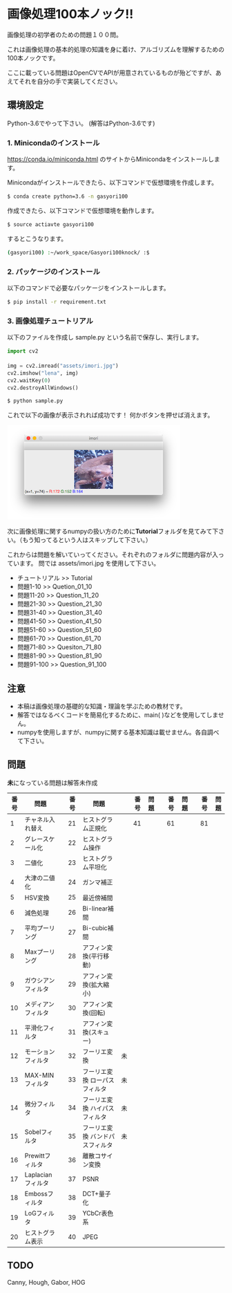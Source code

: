 # 画像処理100本ノック!!

画像処理の初学者のための問題１００問。

これは画像処理の基本的処理の知識を身に着け、アルゴリズムを理解するための100本ノックです。

ここに載っている問題はOpenCVでAPIが用意されているものが殆どですが、あえてそれを自分の手で実装してください。

## 環境設定

Python-3.6でやって下さい。
(解答はPython-3.6です)

### 1. Minicondaのインストール

https://conda.io/miniconda.html
のサイトからMinicondaをインストールします。

Minicondaがインストールできたら、以下コマンドで仮想環境を作成します。

```bash
$ conda create python=3.6 -n gasyori100
```

作成できたら、以下コマンドで仮想環境を動作します。

```bash
$ source actiavte gasyori100
```

するとこうなります。

```bash
(gasyori100) :~/work_space/Gasyori100knock/ :$ 
```

### 2. パッケージのインストール

以下のコマンドで必要なパッケージをインストールします。


```bash
$ pip install -r requirement.txt
```

### 3. 画像処理チュートリアル

以下のファイルを作成し sample.py という名前で保存し、実行します。

```python
import cv2

img = cv2.imread("assets/imori.jpg")
cv2.imshow("lena", img)
cv2.waitKey(0)
cv2.destroyAllWindows()
```

```bash
$ python sample.py
```

これで以下の画像が表示されれば成功です！
何かボタンを押せば消えます。


![](assets/sample.png)

次に画像処理に関するnumpyの扱い方のために**Tutorial**フォルダを見てみて下さい。（もう知ってるという人はスキップして下さい。）

これからは問題を解いていってください。それぞれのフォルダに問題内容が入っています。
問では assets/imori.jpg を使用して下さい。

- チュートリアル >> Tutorial
- 問題1-10  >> Quetion_01_10
- 問題11-20 >> Question_11_20
- 問題21-30 >> Question_21_30
- 問題31-40 >> Question_31_40
- 問題41-50 >> Question_41_50
- 問題51-60 >> Question_51_60
- 問題61-70 >> Question_61_70
- 問題71-80 >> Quesiton_71_80
- 問題81-90 >> Question_81_90
- 問題91-100 >> Question_91_100


## 注意

- 本稿は画像処理の基礎的な知識・理論を学ぶための教材です。
- 解答ではなるべくコードを簡易化するために、main( )などを使用してしません。
- numpyを使用しますが、numpyに関する基本知識は載せません。各自調べて下さい。


## 問題

**未**になっている問題は解答未作成

|番号|問題||番号|問題||番号|問題||番号|問題||番号|問題|
|---|---|---|---|---|---|---|---|---|---|---|---|---|---|
|1|チャネル入れ替え| |21|ヒストグラム正規化 | | 41| || 61| || 81 | |
|2|グレースケール化 ||22|ヒストグラム操作
|3|二値化 || 23|ヒストグラム平坦化
|4|大津の二値化 || 24|ガンマ補正
|5|HSV変換 ||25|最近傍補間
|6|減色処理 ||26|Bi-linear補間
|7|平均プーリング ||27|Bi-cubic補間
|8|Maxプーリング ||28|アフィン変換(平行移動)
|9|ガウシアンフィルタ ||29|アフィン変換(拡大縮小)
|10|メディアンフィルタ ||30|アフィン変換(回転)
|11|平滑化フィルタ ||31|アフィン変換(スキュー)
|12|モーションフィルタ ||32|フーリエ変換 |未|
|13|MAX-MINフィルタ ||33|フーリエ変換 ローパスフィルタ|未|
|14|微分フィルタ ||34|フーリエ変換 ハイパスフィルタ|未|
|15|Sobelフィルタ ||35|フーリエ変換 バンドパスフィルタ|未|
|16|Prewittフィルタ ||36|離散コサイン変換
|17|Laplacianフィルタ ||37|PSNR
|18|Embossフィルタ ||38|DCT+量子化
|19|LoGフィルタ ||39|YCbCr表色系
|20|ヒストグラム表示 || 40|JPEG


## TODO

Canny, Hough, Gabor, HOG
